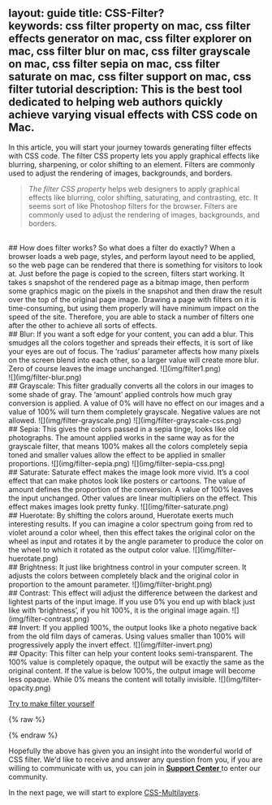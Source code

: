 layout: guide
title: CSS-Filter?  
keywords: css filter property on mac, css filter effects generator on mac, css filter explorer on mac, css filter blur on mac, css filter grayscale on mac, css filter sepia on mac, css filter saturate on mac, css filter support on mac, css filter tutorial
description: This is the best tool dedicated to helping web authors quickly achieve varying visual effects with CSS code on Mac. 
---

In this article, you will start your journey towards generating filter effects with CSS code. The filter CSS property lets you apply graphical effects like blurring, sharpening, or color shifting to an element. Filters are commonly used to adjust the rendering of images, backgrounds, and borders.
>*The filter CSS property* helps web designers to apply graphical effects like blurring, color shifting, saturating, and contrasting, etc. It seems sort of like Photoshop filters for the browser. Filters are commonly used to adjust the rendering of images, backgrounds, and borders.


<br>
## How does filter works?
So what does a filter do exactly? When a browser loads a web page, styles, and perform layout need to be applied, so the web page can be rendered that there is something for visitors to look at. Just before the page is copied to the screen, filters start working. It takes s snapshot of the rendered page as a bitmap image, then perform some graphics magic on the pixels in the snapshot and then draw the result over the top of the original page image. Drawing a page with filters on it is time-consuming, but using them properly will have minimum impact on the speed of the site. Therefore, you are able to stack a number of filters one after the other to achieve all sorts of effects.


<br>
## Blur: 
If you want a soft edge for your content, you can add a blur. This smudges all the colors together and spreads their effects, it is sort of like your eyes are out of focus. The ‘radius’ parameter affects how many pixels on the screen blend into each other, so a larger value will create more blur. Zero of course leaves the image unchanged.
![](img/filter1.png)<br>![](img/filter-blur.png)
<br>
## Grayscale: 
This filter gradually converts all the colors in our images to some shade of gray. The ‘amount’ applied controls how much gray conversion is applied. A value of 0% will have no effect on our images and a value of 100% will turn them completely grayscale. Negative values are not allowed.
![](img/filter-grayscale.png) 
![](img/filter-grayscale-css.png)
<br>
## Sepia: 
This gives the colors passed in a sepia tinge, looks like old photographs. The amount applied works in the same way as for the grayscale filter, that means 100% makes all the colors completely sepia toned and smaller values allow the effect to be applied in smaller proportions.
![](img/filter-sepia.png)
![](img/filter-sepia-css.png)
<br>
## Saturate: 
Saturate effect makes the image look more vivid. It’s a cool effect that can make photos look like posters or cartoons. The value of amount defines the proportion of the conversion. A value of 100% leaves the input unchanged. Other values are linear multipliers on the effect. This effect makes images look pretty funky.
![](img/filter-saturate.png)
<br>
## Huerotate: 
By shifting the colors around, Huerotate exerts much interesting results. If you can imagine a color spectrum going from red to violet around a color wheel, then this effect takes the original color on the wheel as input and rotates it by the angle parameter to produce the color on the wheel to which it rotated as the output color value. 
![](img/filter-huerotate.png)
<br>
## Brightness: 
It just like brightness control in your computer screen. It adjusts the colors between completely black and the original color in proportion to the amount parameter. 
![](img/filter-bright.png)
<br>
## Contrast: 
This effect will adjust the difference between the darkest and lightest parts of the input image. If you use 0% you end up with black just like with ‘brightness’, if you hit 100%, it is the original image again.
![](img/filter-contrast.png)
<br>
## Invert: 
If you applied 100%, the output looks like a photo negative back from the old film days of cameras. Using values smaller than 100% will progressively apply the invert effect.
![](img/filter-invert.png)
<br>
## Opacity: 
This filter can help your content looks semi-transparent. The 100% value is completely opaque, the output will be exactly the same as the original content. If the value is below 100%, the output image will become less opaque. While 0% means the content will totally invisible.
![](img/filter-opacity.png)
<br>

<p><a href="https://gmagon.com/products/store/gmagon_css_maker/" target="_blank" class="button padding20">Try to make filter yourself</a></p>

{% raw %}
<link rel="stylesheet" href="./css/page.common.css">
{% endraw %}


Hopefully the above has given you an insight into the wonderful world of CSS filter. We'd like to receive and answer any question from you, if you are willing to communicate with us, you can join in <a href="https://gitter.im/Gmagon/support" target="_blank"> <strong>Support Center</strong> </a> to enter our community.
 
In the next page, we will start to explore [CSS-Multilayers](./multi-layer.html).

